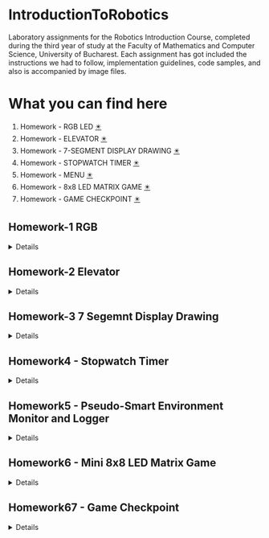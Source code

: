 # IntroductionToRobotics

Laboratory assignments for the Robotics Introduction Course, completed during the third year of study at the Faculty of Mathematics and Computer Science, University of Bucharest. Each assignment has got included the instructions we had to follow, implementation guidelines, code samples, and also is accompanied by image files.

# What you can find here
1. Homework - RGB LED [✴️](#hmwk1) 
2. Homework - ELEVATOR [✴️](#hmwk2) 
3. Homework - 7-SEGMENT DISPLAY DRAWING [✴️](#hmwk3) 
4. Homework - STOPWATCH TIMER [✴️](#hmwk4)
5. Homework - MENU [✴️](#hmwk5)
6. Homework - 8x8 LED MATRIX GAME [✴️](#hmwk6)
7. Homework - GAME CHECKPOINT [✴️](#hmwk7)

<a name="hmwk1"></a>
## Homework-1 RGB

<details>
<p><b>Assignment details 🗞️</b></p> 
This assignment focuses on controlling each channel (Red, Green, and Blue) of  an  RGB  LED  using  individual  potentiometers.   By  the  end  of  this  task, we  will  gain  experience  in  interfacing  potentiometers  with  the  Arduino  and controlling RGB LEDs based on the analog readings. <br>
The main components we will use specifically for this task are an RGB led, 3 potentiometers, resistors and as many wires as needed. <br>

<b>Components:</b>
1. RGB LED 💡
2. 3 potentiometers 🟣
3. 3 220Ω resistors
4. wires as needed

<p><b>Electrical scheme</b></p>

<img src="https://github.com/nicoletaiova25/IntroductionToRobotics/assets/148574222/ce070ffa-b757-4207-b943-45da46103d37.png" width="400" height="500">

<br>
<p><b>Setup of the assignment 📷 </b></p>

<img src="https://github.com/nicoletaiova25/IntroductionToRobotics/assets/148574222/9b02530c-3707-450b-912f-c404d49e19cd.jpg" width="400" height="500">

<br>

 ### 🎞️ A video showcasting functionality of assignment: [Video](https://youtu.be/9celDTJKHCI)

 
 
 ### 💻 The code: [You can find it here](https://github.com/nicoletaiova25/IntroductionToRobotics/blob/main/Homework/Homework1-RGB.ino)
 
</details>

<a name="hmwk2"></a>
## Homework-2 Elevator
<details>
<p><b>Assignment details 🗞️</b></p> 
This assignment focuses on simulating a 3-floor elevator control system using LEDs, buttons, and a buzzer. <br>
Components 🧰:<br> 💡 4 LEDs, 3 for the floors and 1 for the operational state of the elevator <br>
               🔳 3 buttons, to call the elevator to the desired floor <br>
               🔉 1 buzzer, to let the individual know when the elevator has arrived, the doors are opening and closing <br>
               🪛 as many wires and resistors as needed <br>
<br>
 <b>Tehnical Task</b>
 <details>Design a control system that simulates a 3-floor elevator using the Arduino platform. Here are the specific requirements:<br>
     • LED Indicators: Each of the 3 LEDs should represent one of the 3 floors. The LED corresponding to the current floor should light up.
Additionally, another LED should represent the elevator’s operational state. It should blink when the elevator is moving and remain static when stationary. <br>
     • Buttons: Implement 3 buttons that represent the call buttons from the3 floors. When pressed, the elevator should simulate movement towardsthe floor after a short interval (2-3 seconds). <br>
     • Buzzer: The buzzer should sound briefly during the following scenarios: <br>
                    – Elevator arriving at the desired floor (something resembling a ”cling”). <br>
                    – Elevator doors closing and movement (pro tip: split them into 2 different sounds) <br>
     • State Change & Timers: If the elevator is already at the desired floor, pressing the button for that floor should have no effect. Otherwise, after a button press, the elevator should ”wait for the doors to close” and then ”move” to the corresponding floor. If the elevator is in movement, it should either do nothing or it should stack its decision (get to the first programmed floor, open the doors, wait, close them and then go to the next desired floor). <br>
    • Debounce: Remember to implement debounce for the buttons to avoid unintentional repeated button presses.</details>
<br>
<p><b>Setup of the assignment 📷 </b></p>

<img src="https://github.com/nicoletaiova25/IntroductionToRobotics/assets/148574222/0e9abe97-24fb-41d3-8fbf-baefbb4b64d0.jpg" width="400" height="500">

<img src="https://github.com/nicoletaiova25/IntroductionToRobotics/assets/148574222/eb3093d3-a9a3-4971-b545-1cdf62830541.jpg" width="400" height="500">

<br>

 ### 🎞️ A video showcasting functionality of assignment: [Video](https://youtube.com/shorts/g3ytp2m51iY?feature=share)

 <br>
 
 ### 💻 The code: [You can find it here](https://github.com/nicoletaiova25/IntroductionToRobotics/blob/main/Homework/homework2_elevator.ino)
 
</details>

<a name="hmwk3"></a>
## Homework-3 7 Segemnt Display Drawing

<details>
<p><b>Assignment details 🗞️</b></p> 
 <br>
This assingment requires using the joystick to control the position ofthe segment and ”drawing” on the display. The movement between segments should be natural, meaning they should jump from the current position only to neighbors, but without passing through ”walls”.
<b>Requirements</b><br>
The initial position should be on the DP. The current position always blinks (irrespective of the fact that the segment is on or off). Use the joystick to move from one position to neighbors (see table for corresponding movement). Short pressing the button toggles the segment state from ON to OFF or from OFF to ON. Long pressing the button resets the entire display by turning all the segments OFF and moving the current position to the decimal point.

 ![image](https://github.com/nicoletaiova25/IntroductionToRobotics/assets/148574222/d6dbb440-0643-4a47-8250-c6fb169df43b)



<br>
<p><b>Setup of the assignment 📷 </b></p>

<img src="https://github.com/nicoletaiova25/IntroductionToRobotics/assets/148574222/3e532aed-b1af-44e3-9ed3-c1b9fa0574dc.jpg" width="400" height="500">


<img src="https://github.com/nicoletaiova25/IntroductionToRobotics/assets/148574222/a34ed096-ab1a-4e5f-ac67-ffc2bad21598.jpg" width="400" height="500">


<br>

 ### 🎞️ A video showcasting functionality of assignment: [Video](https://youtube.com/shorts/xklG7r3SEkc?feature=share)

 <br>
 
 ### 💻 The code: [You can find it here](https://github.com/nicoletaiova25/IntroductionToRobotics/blob/main/Homework/homework3_7segmentDisplay.ino)
 
</details>

<a name="hmwk4"></a>
## Homework4 - Stopwatch Timer

<details>
<p><b>Assignment details 🗞️</b></p> 
<br>
Using the 4 digit 7 segment display and 3 buttons, this assigment requires implementing a stopwatch timer that counts in 10ths of a second and has a save lap functionality (similar to most basic stopwatch functions on most phones).<br>
Neccessary:  The starting value of the 4 digit 7 segment display shouldbe ”000.0”. The buttons should have the following functionalities:<br>
– Button 1: Start / pause.<br>
– Button 2: Reset (if in pause mode). Reset saved laps (if in lap viewing mode).<br>
– Button 3: Save lap (if in counting mode), cycle through last saved laps (up to 4 laps).<br><br>
<b>Rules of the workflow:</b><br>
1. Display shows ”000.0”. When pressing the Start button, the timer should start.<br>
2. During timer counter, each time you press the lap button, you should save that timer’s value in memory (not persistent, it is OK to be deleted upon reset), up to 4 laps (or more if you want); pressing the 5th time should override the 1st saved one. If you press the reset button while timer works, nothing happens. If you press the pause button, the timer stops. <br>
3. In Pause Mode, the lap flag button doesn’t work anymore. Pressing the reset button resets you to 000.0. <br>
4. After reset, you can now press the flag buttons to cycle through the lap times. Each time you press the flag button, it takes you to the next saved lap. Pressing it continuously should cycle you through it continuously. Pressing the reset button while in this state resets all your flags and takes the timer back to ”000.0”. <br><br>

<b>Components used</b> <br>
<li>
A 4-Digit 7-segment display 🖥️
3 buttons 🔲
Resistors and wires 🪛
A LED 💡
</li>
<br>
<br>
<p><b>Setup of the assignment 📷 </b></p>


<img src="https://github.com/nicoletaiova25/IntroductionToRobotics/assets/148574222/564de18a-074c-4d37-b686-74e0d2630dc4.jpg" width="400" height="500">

<br>

 ### 🎞️ A video showcasting functionality of assignment: [Video](https://youtu.be/IAuIUipVpyk?feature=shared)

 <br>
 
 ### 💻 The code: [You can find it here](https://github.com/nicoletaiova25/IntroductionToRobotics/blob/main/Homework/Homework4_4Digit7SegmentDisplay.ino)
 
</details>


<a name="hmwk5"></a>
## Homework5 - Pseudo-Smart Environment Monitor and Logger

<details>
<p><b>Assignment details 🗞️</b></p> 
<br>
Develop a ”Smart Environment Monitor and Logger” using Arduino. This system will utilize various sensors to gather environmental data, log this data into EEPROM, and provide both visual feedback via an RGB LED and user interaction through a Serial Menu.<br>
Neccessary:  Menu Structure   <br><br>
1. Sensor Settings
   1.1 Sensors Sampling Interval.
   1.2 Ultrasonic Alert Threshold. 
   1.3 LDR Alert Threshold. 
   1.4 Back // Return to main menu
2. Reset Logger Data
   2.1 Yes.
   2.2 No.
3. System Status
   3.1 Current Sensor Readings
   3.2 Current Sensor Settings
   3.3 Display Logged Data
   3.2 Back
4. RGB LED Control
   4.1 Manual Color Control
   4.2 LED: Toggle Automatic ON/OFF
   4.3 Back
 
<b>Components used</b> <br>
Ultrasonic Sensor (HC-SR04) <br>
LDR (Light-Dependent Resistor) aka Photocell aka Photoresistor aka Light Sensor <br>
Resistors and wires 🪛<br>
RGB LED💡<br>
<br>
<br>
<p><b>Setup of the assignment 📷 </b></p>

<img src="https://github.com/nicoletaiova25/IntroductionToRobotics/assets/148574222/f1bbf503-8ffb-4514-8281-b3e641b7a740.jpg" width="400" height="500">

<br>

 ### 🎞️ A video showcasting functionality of assignment: 🌠
[The video to see the LED](https://youtube.com/shorts/BZy-QLIXm08?feature=share)
[The video to see the Menu](https://youtu.be/dfeNue5wNA4)
I couldn't make it work with pausing the video in between so 2 videos it is 🌠

 <br>
 
 ### 💻 The code: [You can find it here](https://github.com/nicoletaiova25/IntroductionToRobotics/blob/main/Homework/Homework5_Menu.ino)
 
</details>

<a name="hmwk6"></a>
## Homework6 - Mini 8x8 LED Matrix Game

<details>
<p><b>Assignment details 🗞️</b></p> 
<br>
Develop a small game on the 8x8 matrix using Arduino. I chose to do a game Bomberman style, while following the requirements. Said requirements of the game must-have are: displaying three types of elements( a player that blinks slowly, a bomb that blinks faster than the player and walls that don't blink, but they are getting blown away. The walls are randomly generated on 50-75% of the matrix and the player is moving around with the help of the joystick and destroys the walls by planting bombs and detonating them.<br>
 
<b>Components used</b> <br>
Joystick 🕹️  <br>
8x8 LED Matrix  <br>
Resistors, capacitors and wires 🪛 <br>
LED💡 <br>
Buzzer 🔉

<br>
<b>Rules of the game: </b><br>
The matrix will firstly display a greeting image (HI!). To start the game user must press the joystick on time. The walls and the player will be displayed. Using the joystick, player can be moved around. To place the bomb, the joystick button needs to be pressed. To detonate the bomb the button is to be pressed again. Don't get startled by the sound, couldn't make it more bomb like, so it is what it is (also used a resistor of 10 ohms, the 110 one was suppressing the sound too much). 
After all the walls are destroyed user can see the score in the Serial Monitor, greetings image is again displayed and user can play again.
<br>
<p><b>Setup of the assignment 📷 </b></p>


<img src="https://github.com/nicoletaiova25/IntroductionToRobotics/assets/148574222/74fc714e-1d9c-413f-b2fc-f738a0b494ab.jpg" width="500" height="600">

<br>

 ### 🎞️ A video showcasting functionality of assignment: 🌠 [The video](https://youtu.be/A4NL7QThA4M) 🌠

 <br>
 
 ### 💻 The code: [You can find it here](https://github.com/nicoletaiova25/IntroductionToRobotics/blob/main/Homework/Homework7MatrixGame.ino)
 
</details>

<a name="hmwk7"></a>
## Homework67 - Game Checkpoint

<details>
 <p>Mind it is still a work in progress, good things take time 🌠 </p>
<p><b>Assignment details 🗞️</b></p> 
<br>

 1. Intro Message - When powered, a greeting message is shown on the LCD
 2. Menu - user can scroll using joystick through the options displayed and choose what they want
    a. Start Game, the game is displayed on the matrix
    b. Settings, with 3 options itself, set intensity to LCD, set intensity to matrix, return to menu
    c. About - details, it displays the github of the creator (mine, obviously)
 3. End Message -  it displays 'GAME OVER' and the score, goes back to menu
 4. During Gameplay - it displays the lives of the player and the time since the game began

<br>
<p><b>Setup of the assignment 📷 </b></p>
<img src="https://github.com/nicoletaiova25/IntroductionToRobotics/assets/148574222/f20ebd7f-653d-462d-adec-c74624af9f11).jpg" width="500" height="600">
<br>

 ### 🎞️ A video showcasting functionality of assignment: 🌠 [The video](https://youtu.be/rWYjC3Rg-bc?feature=shared) 🌠

## 🤡 Sometimes it connects to the universe and receives messages: [Blooper](https://youtube.com/shorts/nsyfeJaSUA4?feature=shared)
 <br>
 
 ### 💻 The code: [You can find it here](https://github.com/nicoletaiova25/IntroductionToRobotics/blob/main/Homework/homeworkCheckpoint.ino)

</details>

